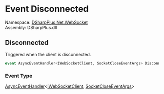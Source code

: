 # Event Disconnected

Namespace: [DSharpPlus.Net.WebSocket](DSharpPlus.Net.WebSocket.md)  
Assembly: DSharpPlus.dll

## <a id="DSharpPlus_Net_WebSocket_IWebSocketClient_Disconnected"></a>Disconnected

Triggered when the client is disconnected.

```csharp
event AsyncEventHandler<IWebSocketClient, SocketCloseEventArgs> Disconnected
```

### Event Type

[AsyncEventHandler](DSharpPlus.AsyncEvents.AsyncEventHandler\-2.md)<[IWebSocketClient](DSharpPlus.Net.WebSocket.IWebSocketClient.md), [SocketCloseEventArgs](DSharpPlus.EventArgs.SocketCloseEventArgs.md)\>

